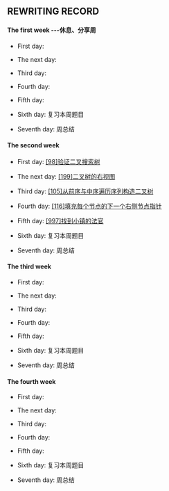 ## REWRITING RECORD

#### The first week   ---休息、分享周

* First day: 

* The next day:

* Third day: 

* Fourth day: 

* Fifth day: 

* Sixth day: 复习本周题目

* Seventh day: 周总结

#### The second week

* First day: [[98]验证二叉搜索树](https://leetcode-cn.com/problems/validate-binary-search-tree/)

* The next day: [[199]二叉树的右视图](https://leetcode-cn.com/problems/binary-tree-right-side-view/)

* Third day: [[105]从前序与中序遍历序列构造二叉树](https://leetcode-cn.com/problems/construct-binary-tree-from-preorder-and-inorder-traversal/)

* Fourth day: [[116]填充每个节点的下一个右侧节点指针](https://leetcode-cn.com/problems/populating-next-right-pointers-in-each-node/)

* Fifth day: [[997]找到小镇的法官](https://leetcode-cn.com/problems/find-the-town-judge/)

* Sixth day: 复习本周题目

* Seventh day: 周总结

#### The third week

* First day: 

* The next day: 

* Third day: 

* Fourth day: 

* Fifth day: 

* Sixth day: 复习本周题目

* Seventh day: 周总结

#### The fourth week

* First day: 

* The next day: 

* Third day: 

* Fourth day: 

* Fifth day: 

* Sixth day: 复习本周题目

* Seventh day: 周总结